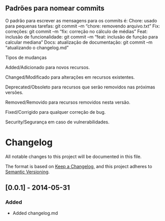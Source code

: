 ## Padrões para nomear commits 
O padrão para escrever as mensagens para os commits é: Chore: usado para pequenas tarefas: git commit  –m “chore: removendo arquivo.txt” Fix: correções: git commit  –m “fix: correção no cálculo de médias” Feat: inclusão de funcionalidade: git commit  –m “feat: inclusão de função para calcular mediana” Docs: atualização de documentação: git commit  –m “atualizando o changelog.md”

Tipos de mudanças

Added/Adicionado para novos recursos.

Changed/Modificado para alterações em recursos existentes.

Deprecated/Obsoleto para recursos que serão removidos nas próximas versões.

Removed/Removido para recursos removidos nesta versão.

Fixed/Corrigido para qualquer correção de bug.

Security/Segurança em caso de vulnerabilidades.


# Changelog

All notable changes to this project will be documented in this file.

The format is based on [Keep a Changelog](https://keepachangelog.com/en/1.1.0/),
and this project adheres to [Semantic Versioning](https://semver.org/spec/v2.0.0.html).

## [0.0.1] - 2014-05-31
### Added
- Added changelog.md